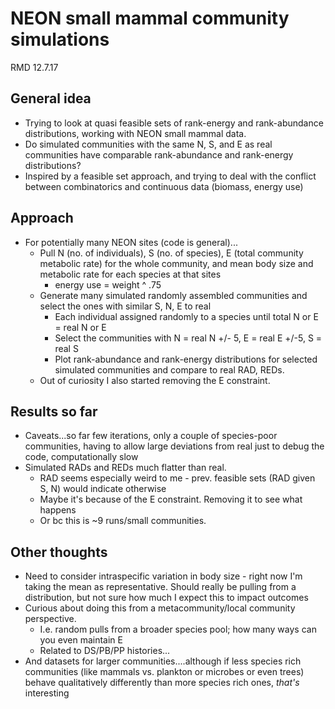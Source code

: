 # NEON small mammal community simulations
RMD 12.7.17
## General idea
* Trying to look at quasi feasible sets of rank-energy and rank-abundance distributions, working with NEON small mammal data.
* Do simulated communities with the same N, S, and E as real communities have comparable rank-abundance and rank-energy distributions?
* Inspired by a feasible set approach, and trying to deal with the conflict between combinatorics and continuous data (biomass, energy use)

## Approach
* For potentially many NEON sites (code is general)...
  * Pull N (no. of individuals), S (no. of species), E (total community metabolic rate) for the whole community, and mean body size and metabolic rate for each species at that sites
    * energy use = weight ^ .75
  * Generate many simulated randomly assembled communities and select the ones with similar S, N, E to real
    * Each individual assigned randomly to a species until total N or E = real N or E
    * Select the communities with N = real N +/- 5, E = real E +/-5, S = real S
    * Plot rank-abundance and rank-energy distributions for selected simulated communities and compare to real RAD, REDs.
  * Out of curiosity I also started removing the E constraint.

## Results so far
* Caveats...so far few iterations, only a couple of species-poor communities, having to allow large deviations from real just to debug the code, computationally slow
* Simulated RADs and REDs much flatter than real.
  * RAD seems especially weird to me - prev. feasible sets (RAD given S, N) would indicate otherwise
  * Maybe it's because of the E constraint. Removing it to see what happens
  * Or bc this is  ~9 runs/small communities.

## Other thoughts
* Need to consider intraspecific variation in body size - right now I'm  taking the mean as representative. Should really be pulling from a distribution, but not sure how much I expect this to impact outcomes
* Curious about doing this from a metacommunity/local community perspective.
  * I.e. random pulls from a broader species pool; how many ways can you even maintain E
  * Related to DS/PB/PP histories...
* And datasets for larger communities....although if less species rich communities (like mammals vs. plankton or microbes or even trees) behave qualitatively differently than more species rich ones, *that's* interesting
